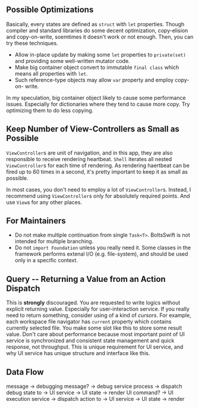 


Possible Optimizations
----------------------
Basically, every states are defined as `struct` with `let` properties.
Though compiler and standard libraries do some decent optimization, 
copy-elision and copy-on-write, soemtimes it doesn't work or not enough.
Then, you can try these techniques.

- Allow in-place update by making some `let` properties to `private(set)` 
    and providing some well-written mutator code.
- Make big container object convert to immutable `final class` which means
    all properties with `let`. 
- Such reference-type objects may allow `var` property and employ copy-on-
    write. 

In my speculation, big container object likely to cause some performance 
issues. Especially for dictionaries where they tend to cause more copy.
Try optimizing them to do less copying.




Keep Number of View-Controllers as Small as Possible
----------------------------------------------------
`ViewController`s are unit of navigation, and in this app, they are also
responsible to receive rendering heartbeat. `Shell` iterates all nested 
`ViewController`s for each time of rendering. As rendering haertbeat can
be fired up to 60 times in a second, it's pretty important to keep it 
as small as possible.

In most cases, you don't need to employ a lot of `ViewController`s. 
Instead, I recommend using `ViewController`s only for absolutely required
points. And use `View`s for any other places. 









For Maintainers
---------------
- Do not make multiple continuation from single `Task<T>`. BoltsSwift is 
    not intended for multiple branching.
- Do not `import Foundation` unless you really need it. Some classes in 
    the framework performs extenal I/O (e.g. file-system), and should be
    used only in a specific context.











Query -- Returning a Value from an Action Dispatch
--------------------------------------------------
This is **strongly** discouraged. You are requested to write logics without explicit returning value. 
Especially for user-interaction service. If you really need to return something, consider using of a kind of *cursors*.
For example, each workspace file navigator has `current` property which contains currently selected file. You make some slot
like this to store some result value. Don't care about performance because most important point of UI service is synchronized
and consistent state management and quick response, not throughput. This is unique requirement for UI service, and why 
UI service has unique structure and interface like this.









Data Flow
---------

message ->  debugging message?  -> debug service process    -> dispatch debug state to  -> UI service -> UI state -> render
            UI command?         -> UI execution service     -> dispatch action to       -> UI service -> UI state -> render
            
        






















